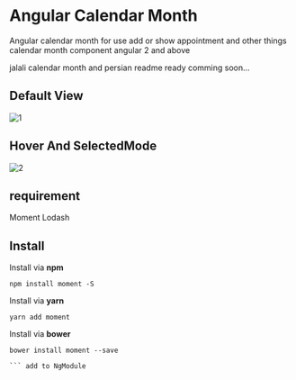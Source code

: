  # Angular Calendar Month
 Angular calendar month for use add or show  appointment and  other things
 calendar month component angular 2 and above
   
  jalali calendar month and persian readme ready comming soon...
  ## Default View
  ![1](https://user-images.githubusercontent.com/7759074/34095945-ad003a58-e3e8-11e7-959f-8b1313f81e57.PNG)
 
 ## Hover And SelectedMode
 
 ![2](https://user-images.githubusercontent.com/7759074/34096262-f65b76bc-e3e9-11e7-8212-815d06e9300a.PNG)
 
 
## requirement
Moment
Lodash


## Install

Install via **npm**
```shell
npm install moment -S
```
Install via **yarn**
```shell
yarn add moment
```
Install via **bower**
```shell
bower install moment --save

``` add to NgModule
